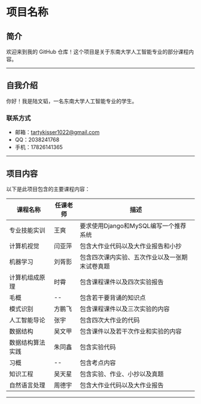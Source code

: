 # 项目名称

## 简介  
欢迎来到我的 GitHub 仓库！这个项目是关于东南大学人工智能专业的部分课程内容。  

---

## 自我介绍  
你好！我是陆文韬，一名东南大学人工智能专业的学生。  


### 联系方式  
- 邮箱：tartykisser1022@gmail.com
- QQ：2038241768 
- 手机：17826141365  

---

## 项目内容  
以下是此项目包含的主要课程内容：  

| 课程名称       | 任课老师                              |描述             |
|--------------------|-----------------------------------|-------------------|
| 专业技能实训             |   王爽       | 要求使用Django和MySQL编写一个推荐系统 |
| 计算机视觉          |  闫亚萍        | 包含大作业代码以及大作业报告和小抄  |
| 机器学习      | 刘胥影    |   包含四次课内实验、五次作业以及一张期末试卷真题  |
| 计算机组成原理  | 时霄  |  包含课程课件以及四次实验报告  |
| 毛概  | --  | 包含若干要背诵的知识点  |
| 模式识别 | 方鹏飞  | 包含课程课件以及三次实验的内容 |
| 人工智能导论  | 张宇 | 包含四次大作业的代码 |
| 数据结构 | 吴文甲 | 包含课件以及若干次作业和实验的内容 |
| 数据结构算法实践 | 朱同鑫 | 包含实验代码 |
| 习概 | -- | 包含考点内容 |
| 知识工程 | 吴天星 | 包含实验、作业、小抄以及真题 |
| 自然语言处理 | 周德宇 | 包含大作业代码以及大作业报告 |

---
